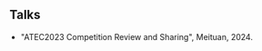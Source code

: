 ## Talks

<ul style="margin:0 0 20px; padding-left:20px;"> 
    <li><autocolor>"ATEC2023 Competition Review and Sharing", Meituan, 2024.</autocolor></li> 
</ul>